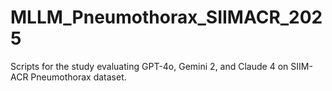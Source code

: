 # MLLM_Pneumothorax_SIIMACR_2025
Scripts for the study evaluating GPT-4o, Gemini 2, and Claude 4 on SIIM-ACR Pneumothorax dataset.
